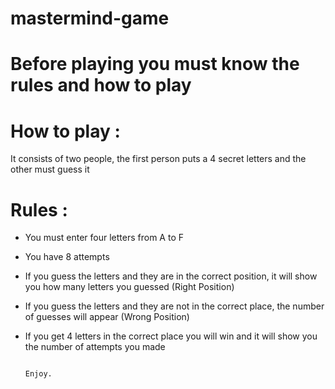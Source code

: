 # mastermind-game
# Before playing you must know the rules and how to play

# How to play :  
 It consists of two people, the first person puts a 4 secret letters and the other must guess it

# Rules : 
 - You must enter four letters from A to F 
 - You have 8 attempts
 - If you guess the letters and they are in the correct position, it will show you how many letters you guessed (Right Position)
 - If you guess the letters and they are not in the correct place, the number of guesses will appear (Wrong Position) 
 - If you get 4 letters in the correct place you will win and it will show you the number of attempts you made

                                                                      Enjoy.
